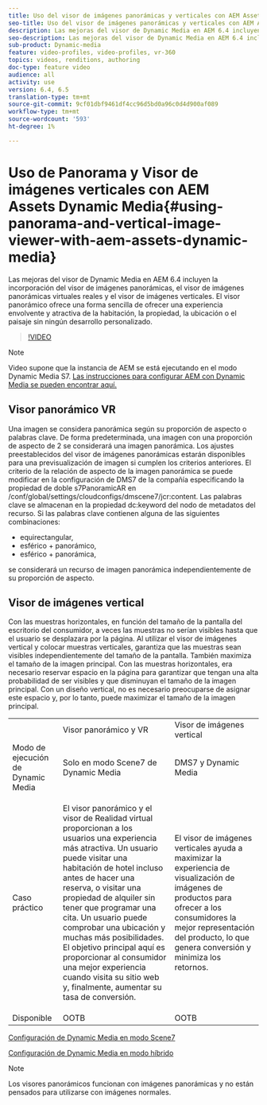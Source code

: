 ```yaml
---
title: Uso del visor de imágenes panorámicas y verticales con AEM Assets Dynamic Media
seo-title: Uso del visor de imágenes panorámicas y verticales con AEM Assets Dynamic Media
description: Las mejoras del visor de Dynamic Media en AEM 6.4 incluyen la incorporación del visor de imágenes panorámicas, el visor de imágenes panorámicas virtuales reales y el visor de imágenes verticales. El visor panorámico ofrece una forma sencilla de ofrecer una experiencia envolvente y atractiva de la habitación, la propiedad, la ubicación o el paisaje sin ningún desarrollo personalizado.
seo-description: Las mejoras del visor de Dynamic Media en AEM 6.4 incluyen la incorporación del visor de imágenes panorámicas, el visor de imágenes panorámicas virtuales reales y el visor de imágenes verticales. El visor panorámico ofrece una forma sencilla de ofrecer una experiencia envolvente y atractiva de la habitación, la propiedad, la ubicación o el paisaje sin ningún desarrollo personalizado.
sub-product: Dynamic-media
feature: video-profiles, video-profiles, vr-360
topics: videos, renditions, authoring
doc-type: feature video
audience: all
activity: use
version: 6.4, 6.5
translation-type: tm+mt
source-git-commit: 9cf01dbf9461df4cc96d5bd0a96c0d4d900af089
workflow-type: tm+mt
source-wordcount: '593'
ht-degree: 1%

---
```



# Uso de Panorama y Visor de imágenes verticales con AEM Assets Dynamic Media{#using-panorama-and-vertical-image-viewer-with-aem-assets-dynamic-media}

Las mejoras del visor de Dynamic Media en AEM 6.4 incluyen la incorporación del visor de imágenes panorámicas, el visor de imágenes panorámicas virtuales reales y el visor de imágenes verticales. El visor panorámico ofrece una forma sencilla de ofrecer una experiencia envolvente y atractiva de la habitación, la propiedad, la ubicación o el paisaje sin ningún desarrollo personalizado.

>[!VIDEO](https://video.tv.adobe.com/v/24156/?quality=9&learn=on)

>[!NOTE]
>
>Video supone que la instancia de AEM se está ejecutando en el modo Dynamic Media S7. [Las instrucciones para configurar AEM con Dynamic Media se pueden encontrar aquí.](https://helpx.adobe.com/experience-manager/6-3/assets/using/config-dynamic-fp-14410.html)

## Visor panorámico VR

Una imagen se considera panorámica según su proporción de aspecto o palabras clave. De forma predeterminada, una imagen con una proporción de aspecto de 2 se considerará una imagen panorámica. Los ajustes preestablecidos del visor de imágenes panorámicas estarán disponibles para una previsualización de imagen si cumplen los criterios anteriores. El criterio de la relación de aspecto de la imagen panorámica se puede modificar en la configuración de DMS7 de la compañía especificando la propiedad de doble s7PanoramicAR en /conf/global/settings/cloudconfigs/dmscene7/jcr:content. Las palabras clave se almacenan en la propiedad dc:keyword del nodo de metadatos del recurso. Si las palabras clave contienen alguna de las siguientes combinaciones:

* equirectangular,
* esférico + panorámico,
* esférico + panorámica,

se considerará un recurso de imagen panorámica independientemente de su proporción de aspecto.

## Visor de imágenes vertical

Con las muestras horizontales, en función del tamaño de la pantalla del escritorio del consumidor, a veces las muestras no serían visibles hasta que el usuario se desplazara por la página. Al utilizar el visor de imágenes vertical y colocar muestras verticales, garantiza que las muestras sean visibles independientemente del tamaño de la pantalla. También maximiza el tamaño de la imagen principal. Con las muestras horizontales, era necesario reservar espacio en la página para garantizar que tengan una alta probabilidad de ser visibles y que disminuyan el tamaño de la imagen principal. Con un diseño vertical, no es necesario preocuparse de asignar este espacio y, por lo tanto, puede maximizar el tamaño de la imagen principal.

<table> 
 <tbody>
  <tr>
   <td> </td>
   <td>Visor panorámico y VR</td>
   <td>Visor de imágenes vertical</td>
  </tr>
  <tr>
   <td>Modo de ejecución de Dynamic Media</td>
   <td>Solo en modo Scene7 de Dynamic Media</td>
   <td>DMS7 y Dynamic Media</td>
  </tr>
  <tr>
   <td>Caso práctico   </td>
   <td><p>El visor panorámico y el visor de Realidad virtual proporcionan a los usuarios una experiencia más atractiva. Un usuario puede visitar una habitación de hotel incluso antes de hacer una reserva, o visitar una propiedad de alquiler sin tener que programar una cita. Un usuario puede comprobar una ubicación y muchas más posibilidades. El objetivo principal aquí es proporcionar al consumidor una mejor experiencia cuando visita su sitio web y, finalmente, aumentar su tasa de conversión.</p> <p> </p> </td> 
   <td><p>El visor de imágenes verticales ayuda a maximizar la experiencia de visualización de imágenes de productos para ofrecer a los consumidores la mejor representación del producto, lo que genera conversión y minimiza los retornos.</p> <p> </p> </td>
  </tr>
  <tr>
   <td>Disponible </td>
   <td>OOTB</td>
   <td>OOTB</td>
  </tr>
 </tbody>
</table>

[Configuración de Dynamic Media en modo Scene7](https://helpx.adobe.com/experience-manager/6-5/assets/using/config-dms7.html)

[Configuración de Dynamic Media en modo híbrido](https://helpx.adobe.com/experience-manager/6-5/assets/using/config-dynamic.html)

>[!NOTE]
>
>Los visores panorámicos funcionan con imágenes panorámicas y no están pensados para utilizarse con imágenes normales.
